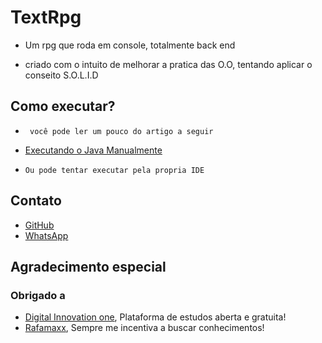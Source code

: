 # TextRpg
* Um rpg que roda em console, totalmente back end

* criado com o intuito de melhorar a pratica das O.O, tentando aplicar o conseito S.O.L.I.D

## Como executar?
* ``` você pode ler um pouco do artigo a seguir```

* [Executando o Java Manualmente](https://autociencia.blogspot.com/2016/09/compilando-e-executando-um-arquivo-java.html)

* ```Ou pode tentar executar pela propria IDE```

## Contato
* [GitHub](https://github.com/luix-guxto)
* [WhatsApp](https://wa.me/5531999949012)

## Agradecimento especial

### Obrigado a
* [Digital Innovation one](https://digitalinnovation.one), Plataforma de estudos aberta e gratuita!
* [Rafamaxx](https://github.com/rafamaxx), Sempre me incentiva a buscar conhecimentos!
